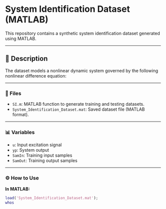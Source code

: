 # System Identification Dataset (MATLAB)

This repository contains a synthetic system identification dataset generated using MATLAB.

---

## 📘 Description
The dataset models a nonlinear dynamic system governed by the following nonlinear difference equation:


---

### 📂 Files
- `SI.m`: MATLAB function to generate training and testing datasets.  
- `System_Identification_Dataset.mat`: Saved dataset file (MATLAB format).  

---

### 📊 Variables
- `u`: Input excitation signal  
- `yp`: System output  
- `SamIn`: Training input samples  
- `SamOut`: Training output samples  

---

### ⚙️ How to Use

**In MATLAB:**
```matlab
load('System_Identification_Dataset.mat');
whos

